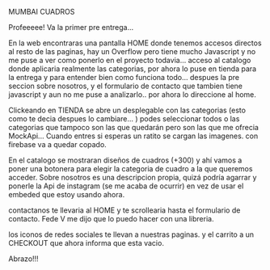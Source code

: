 MUMBAI CUADROS

Profeeeee! Va la primer pre entrega...

En la web encontraras una pantalla HOME donde tenemos accesos directos al resto de las paginas, hay un Overflow pero tiene mucho Javascript y no me puse a ver como ponerlo en el proyecto todavia... acceso al catalogo donde aplicaria realmente las categorias, por ahora lo puse en tienda para la entrega y para entender bien como funciona todo...  despues la pre seccion sobre nosotros, y el formulario de contacto que tambien tiene javascript y aun no me puse a analizarlo.. por ahora lo direccione al home.

Clickeando en TIENDA se abre un desplegable con las categorias (esto como te decia despues lo cambiare... )
podes seleccionar todos o las categorias que tampoco son las que quedarán pero son las que me ofrecia MockApi... 
Cuando entres si esperas un ratito se cargan las imagenes. con firebase va a quedar copado.

En el catalogo se mostraran diseños de cuadros (+300) y ahí vamos a poner una botonera para elegir la categoria de cuadro a la que queremos acceder.
Sobre nosotros es una descripcion propia, quizá podría agarrar y ponerle la Api de instagram (se me acaba de ocurrir) en vez de usar el embeded que estoy usando ahora.

contactanos te llevaria al HOME y te scrollearia hasta el formulario de contacto. Fede V me dijo que lo puedo hacer con una libreria.

los iconos de redes sociales te llevan a nuestras paginas.
y el carrito a un CHECKOUT que ahora informa que esta vacio.

Abrazo!!! 